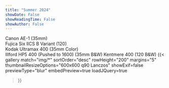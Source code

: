 ```yaml
---
title: "Summer 2024"
showDate: False
showReadingTime: False
showAuthor: False
---
```

Canon AE-1 (35mm)\
Fujica Six IICS B Variant (120)\
Kodak Ultramax 400 (35mm Color)\
Illford HP5 400 (Pushed to 1600) (35mm B&W)
Kentmere 400 (120 B&W)
{{< gallery 
  match="img/*" 
  sortOrder="desc" 
  rowHeight="200" 
  margins="5" 
  thumbnailResizeOptions="600x600 q90 Lanczos" 
  showExif=false
  previewType="blur" 
  embedPreview=true 
  loadJQuery=true 
>}}